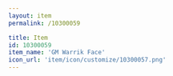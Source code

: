 ```yaml
---
layout: item
permalink: /10300059

title: Item
id: 10300059
item_name: 'GM Warrik Face'
icon_url: 'item/icon/customize/10300057.png'
---
```

